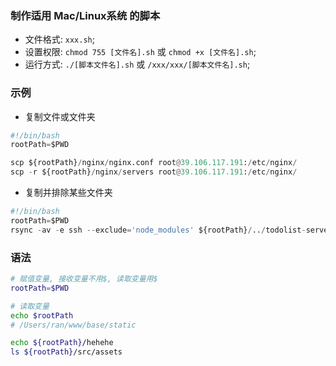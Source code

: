 ### 制作适用 Mac/Linux系统 的脚本
* 文件格式: `xxx.sh`;
* 设置权限: `chmod 755 [文件名].sh` 或 `chmod +x [文件名].sh`;
* 运行方式: `./[脚本文件名].sh` 或 `/xxx/xxx/[脚本文件名].sh`;

### 示例
* 复制文件或文件夹
```py
#!/bin/bash
rootPath=$PWD

scp ${rootPath}/nginx/nginx.conf root@39.106.117.191:/etc/nginx/
scp -r ${rootPath}/nginx/servers root@39.106.117.191:/etc/nginx/
```

* 复制并排除某些文件夹
```py
#!/bin/bash
rootPath=$PWD
rsync -av -e ssh --exclude='node_modules' ${rootPath}/../todolist-server root@39.106.117.191:/root/www/todolist/
```


### 语法
```bash
# 赋值变量, 接收变量不用$, 读取变量用$
rootPath=$PWD

# 读取变量
echo $rootPath
# /Users/ran/www/base/static

echo ${rootPath}/hehehe
ls ${rootPath}/src/assets
```

